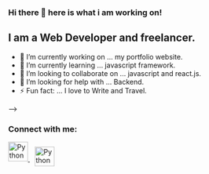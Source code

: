 ### Hi there 👋 here is what i am working on!

## I am a Web Developer and freelancer.

- 🔭 I’m currently working on ... my portfolio website.
- 🌱 I’m currently learning ... javascript framework.
- 👯 I’m looking to collaborate on ... javascript and react.js.
- 🤔 I’m looking for help with ... Backend.
- ⚡ Fun fact: ... I love to Write and Travel.

-->
### Connect with me:

<p align="left">
 <a href="https://www.linkedin.com/in/deepakkandpal0123/" target="_blank">
   <img src="https://cdn.jsdelivr.net/npm/simple-icons@v3/icons/linkedin.svg" alt="Python" height="40" stylevertical-align:top; margin:10px">
 </a>
 <a href="mailto:deepakkandpal0123@gmail.com" target="_blank">
   <img src="https://cdn.jsdelivr.net/npm/simple-icons@v3/icons/gmail.svg" alt="Python" height="40" style="vertical-align:top; margin:10px">
 </a>
</p>

<br />


